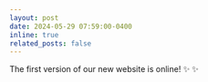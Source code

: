 ```yaml
---
layout: post
date: 2024-05-29 07:59:00-0400
inline: true
related_posts: false
---
```


The first version of our new website is online! :sparkles: :sparkles:
